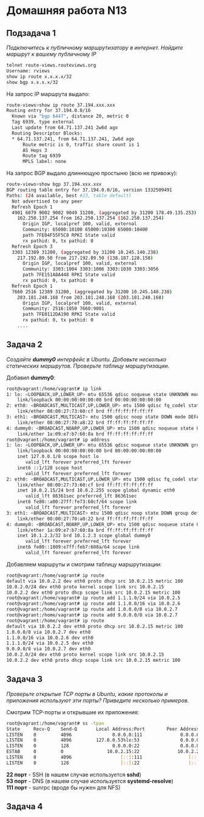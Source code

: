 Домашняя работа N13
===================

Подзадача 1
-----------
*Подключитесь к публичному маршрутизатору в интернет. Найдите маршрут к вашему публичному IP*  
```bash
telnet route-views.routeviews.org
Username: rviews
show ip route x.x.x.x/32
show bgp x.x.x.x/32
```
  
На запрос IP маршрута выдало:  
```bash
route-views>show ip route 37.194.xxx.xxx
Routing entry for 37.194.0.0/16
  Known via "bgp 6447", distance 20, metric 0
  Tag 6939, type external
  Last update from 64.71.137.241 2w6d ago
  Routing Descriptor Blocks:
  * 64.71.137.241, from 64.71.137.241, 2w6d ago
      Route metric is 0, traffic share count is 1
      AS Hops 3
      Route tag 6939
      MPLS label: none
```
  
На запрос BGP выдало длиннющую простыню (всю не привожу):  
```bash
route-views>show bgp 37.194.xxx.xxx
BGP routing table entry for 37.194.0.0/16, version 1332509491
Paths: (24 available, best #23, table default)
  Not advertised to any peer
  Refresh Epoch 1
  4901 6079 9002 9002 9049 31200, (aggregated by 31200 178.49.135.253)
    162.250.137.254 from 162.250.137.254 (162.250.137.254)
      Origin IGP, localpref 100, valid, external
      Community: 65000:10100 65000:10300 65000:10400
      path 7FE04F55F5C8 RPKI State valid
      rx pathid: 0, tx pathid: 0
  Refresh Epoch 3
  3303 12389 31200, (aggregated by 31200 10.245.140.238)
    217.192.89.50 from 217.192.89.50 (138.187.128.158)
      Origin IGP, localpref 100, valid, external
      Community: 3303:1004 3303:1006 3303:1030 3303:3056
      path 7FE151A8A448 RPKI State valid
      rx pathid: 0, tx pathid: 0
  Refresh Epoch 1
  7660 2516 12389 31200, (aggregated by 31200 10.245.140.238)
    203.181.248.168 from 203.181.248.168 (203.181.248.168)
      Origin IGP, localpref 100, valid, external
      Community: 2516:1050 7660:9001
      path 7FE0112DA190 RPKI State valid
      rx pathid: 0, tx pathid: 0
    ....

```

Задача 2
--------
*Создайте* ***dummy0*** *интерфейс в Ubuntu. Добавьте несколько статических маршрутов. Проверьте таблицу маршрутизации.*  
  
Добавил **dummy0**:  
```bash
root@vagrant:/home/vagrant# ip link
1: lo: <LOOPBACK,UP,LOWER_UP> mtu 65536 qdisc noqueue state UNKNOWN mode DEFAULT group default qlen 1000
    link/loopback 00:00:00:00:00:00 brd 00:00:00:00:00:00
2: eth0: <BROADCAST,MULTICAST,UP,LOWER_UP> mtu 1500 qdisc fq_codel state UP mode DEFAULT group default qlen 1000
    link/ether 08:00:27:73:60:cf brd ff:ff:ff:ff:ff:ff
3: eth1: <BROADCAST,MULTICAST> mtu 1500 qdisc noop state DOWN mode DEFAULT group default qlen 1000
    link/ether 08:00:27:70:a8:22 brd ff:ff:ff:ff:ff:ff
4: dummy0: <BROADCAST,NOARP,UP,LOWER_UP> mtu 1500 qdisc noqueue state UNKNOWN mode DEFAULT group default qlen 1000
    link/ether 1a:09:e7:b7:60:8a brd ff:ff:ff:ff:ff:ff
root@vagrant:/home/vagrant# ip address
1: lo: <LOOPBACK,UP,LOWER_UP> mtu 65536 qdisc noqueue state UNKNOWN group default qlen 1000
    link/loopback 00:00:00:00:00:00 brd 00:00:00:00:00:00
    inet 127.0.0.1/8 scope host lo
       valid_lft forever preferred_lft forever
    inet6 ::1/128 scope host 
       valid_lft forever preferred_lft forever
2: eth0: <BROADCAST,MULTICAST,UP,LOWER_UP> mtu 1500 qdisc fq_codel state UP group default qlen 1000
    link/ether 08:00:27:73:60:cf brd ff:ff:ff:ff:ff:ff
    inet 10.0.2.15/24 brd 10.0.2.255 scope global dynamic eth0
       valid_lft 86361sec preferred_lft 86361sec
    inet6 fe80::a00:27ff:fe73:60cf/64 scope link 
       valid_lft forever preferred_lft forever
3: eth1: <BROADCAST,MULTICAST> mtu 1500 qdisc noop state DOWN group default qlen 1000
    link/ether 08:00:27:70:a8:22 brd ff:ff:ff:ff:ff:ff
4: dummy0: <BROADCAST,NOARP,UP,LOWER_UP> mtu 1500 qdisc noqueue state UNKNOWN group default qlen 1000
    link/ether 1a:09:e7:b7:60:8a brd ff:ff:ff:ff:ff:ff
    inet 10.1.2.3/32 brd 10.1.2.3 scope global dummy0
       valid_lft forever preferred_lft forever
    inet6 fe80::1809:e7ff:feb7:608a/64 scope link 
       valid_lft forever preferred_lft forever
```
  
Добавляем маршруты и смотрим таблицу маршрутизации:  
```bash
root@vagrant:/home/vagrant# ip route
default via 10.0.2.2 dev eth0 proto dhcp src 10.0.2.15 metric 100 
10.0.2.0/24 dev eth0 proto kernel scope link src 10.0.2.15 
10.0.2.2 dev eth0 proto dhcp scope link src 10.0.2.15 metric 100
root@vagrant:/home/vagrant# ip route add 1.1.1.0/24 via 10.0.2.5
root@vagrant:/home/vagrant# ip route add 1.1.0.0/16 via 10.0.2.6
root@vagrant:/home/vagrant# ip route add 1.0.0.0/8 via 10.0.2.7
root@vagrant:/home/vagrant# ip route add 9.0.0.0/8 via 10.0.2.7
root@vagrant:/home/vagrant# ip route
default via 10.0.2.2 dev eth0 proto dhcp src 10.0.2.15 metric 100 
1.0.0.0/8 via 10.0.2.7 dev eth0 
1.1.0.0/16 via 10.0.2.6 dev eth0 
1.1.1.0/24 via 10.0.2.5 dev eth0 
9.0.0.0/8 via 10.0.2.7 dev eth0 
10.0.2.0/24 dev eth0 proto kernel scope link src 10.0.2.15 
10.0.2.2 dev eth0 proto dhcp scope link src 10.0.2.15 metric 100
```

Задача 3
--------
*Проверьте открытые TCP порты в Ubuntu, какие протоколы и приложения используют эти порты? Приведите несколько примеров.*  
  
Смотрим TCP-порты и открывшие их приложения:  
```bash
root@vagrant:/home/vagrant# ss -tpan
State     Recv-Q    Send-Q       Local Address:Port        Peer Address:Port     Process                                                      
LISTEN    0         4096               0.0.0.0:111              0.0.0.0:*         users:(("rpcbind",pid=592,fd=4),("systemd",pid=1,fd=35))    
LISTEN    0         4096         127.0.0.53%lo:53               0.0.0.0:*         users:(("systemd-resolve",pid=593,fd=13))                   
LISTEN    0         128                0.0.0.0:22               0.0.0.0:*         users:(("sshd",pid=805,fd=3))                               
ESTAB     0         0                10.0.2.15:22              10.0.2.2:46490     users:(("sshd",pid=998,fd=4),("sshd",pid=806,fd=4))         
LISTEN    0         4096                  [::]:111                 [::]:*         users:(("rpcbind",pid=592,fd=6),("systemd",pid=1,fd=37))    
LISTEN    0         128                   [::]:22                  [::]:*         users:(("sshd",pid=805,fd=4))
```
**22 порт** - SSH (в нашем случае используется **sshd**)  
**53 порт** - DNS (в нашем случае используется **systemd-resolve**)  
**111 порт** - sunrpc (вроде бы нужен для NFS)  

Задача 4
--------
